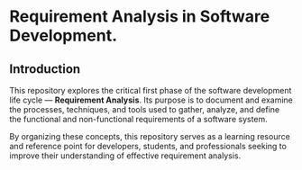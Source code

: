 # Requirement Analysis in Software Development.

## Introduction

This repository explores the critical first phase of the software development life cycle — **Requirement Analysis**. Its purpose is to document and examine the processes, techniques, and tools used to gather, analyze, and define the functional and non-functional requirements of a software system.

By organizing these concepts, this repository serves as a learning resource and reference point for developers, students, and professionals seeking to improve their understanding of effective requirement analysis.

